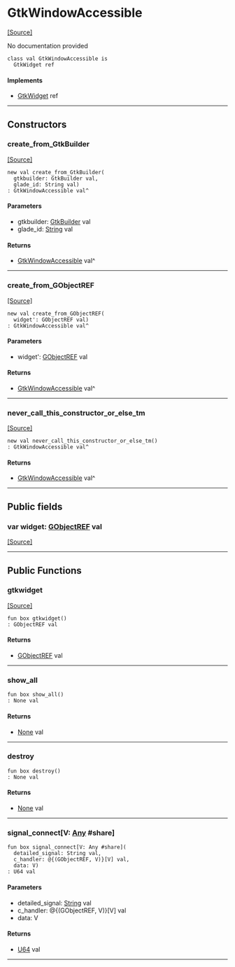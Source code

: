 # GtkWindowAccessible
<span class="source-link">[[Source]](src/gtk3/GtkWindowAccessible.md#L6)</span>

No documentation provided


```pony
class val GtkWindowAccessible is
  GtkWidget ref
```

#### Implements

* [GtkWidget](gtk3-GtkWidget.md) ref

---

## Constructors

### create_from_GtkBuilder
<span class="source-link">[[Source]](src/gtk3/GtkWindowAccessible.md#L14)</span>


```pony
new val create_from_GtkBuilder(
  gtkbuilder: GtkBuilder val,
  glade_id: String val)
: GtkWindowAccessible val^
```
#### Parameters

*   gtkbuilder: [GtkBuilder](gtk3-GtkBuilder.md) val
*   glade_id: [String](builtin-String.md) val

#### Returns

* [GtkWindowAccessible](gtk3-GtkWindowAccessible.md) val^

---

### create_from_GObjectREF
<span class="source-link">[[Source]](src/gtk3/GtkWindowAccessible.md#L17)</span>


```pony
new val create_from_GObjectREF(
  widget': GObjectREF val)
: GtkWindowAccessible val^
```
#### Parameters

*   widget': [GObjectREF](gtk3-..-gobject-GObjectREF.md) val

#### Returns

* [GtkWindowAccessible](gtk3-GtkWindowAccessible.md) val^

---

### never_call_this_constructor_or_else_tm
<span class="source-link">[[Source]](src/gtk3/GtkWindowAccessible.md#L20)</span>


```pony
new val never_call_this_constructor_or_else_tm()
: GtkWindowAccessible val^
```

#### Returns

* [GtkWindowAccessible](gtk3-GtkWindowAccessible.md) val^

---

## Public fields

### var widget: [GObjectREF](gtk3-..-gobject-GObjectREF.md) val
<span class="source-link">[[Source]](src/gtk3/GtkWindowAccessible.md#L10)</span>



---

## Public Functions

### gtkwidget
<span class="source-link">[[Source]](src/gtk3/GtkWindowAccessible.md#L12)</span>


```pony
fun box gtkwidget()
: GObjectREF val
```

#### Returns

* [GObjectREF](gtk3-..-gobject-GObjectREF.md) val

---

### show_all



```pony
fun box show_all()
: None val
```

#### Returns

* [None](builtin-None.md) val

---

### destroy



```pony
fun box destroy()
: None val
```

#### Returns

* [None](builtin-None.md) val

---

### signal_connect\[V: [Any](builtin-Any.md) #share\]



```pony
fun box signal_connect[V: Any #share](
  detailed_signal: String val,
  c_handler: @{(GObjectREF, V)}[V] val,
  data: V)
: U64 val
```
#### Parameters

*   detailed_signal: [String](builtin-String.md) val
*   c_handler: @{(GObjectREF, V)}[V] val
*   data: V

#### Returns

* [U64](builtin-U64.md) val

---

